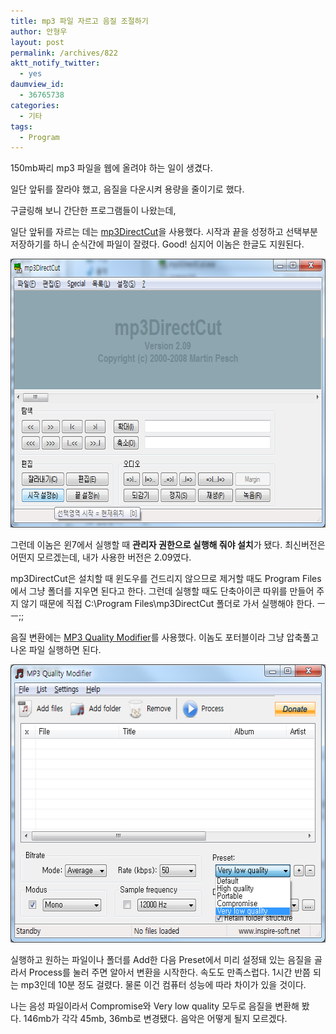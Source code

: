 ```yaml
---
title: mp3 파일 자르고 음질 조절하기
author: 안형우
layout: post
permalink: /archives/822
aktt_notify_twitter:
  - yes
daumview_id:
  - 36765738
categories:
  - 기타
tags:
  - Program
---
```

150mb짜리 mp3 파일을 웹에 올려야 하는 일이 생겼다.

일단 앞뒤를 잘라야 했고, 음질을 다운시켜 용량을 줄이기로 했다.

구글링해 보니 간단한 프로그램들이 나왔는데,

일단 앞뒤를 자르는 데는 <a href="http://mpesch3.de1.cc/mp3dc.html" target="_blank" title="[http://mpesch3.de1.cc/mp3dc.html]로 이동합니다.">mp3DirectCut</a>을 사용했다. 시작과 끝을 성정하고 선택부분 저장하기를 하니 순식간에 파일이 잘렸다. Good! 심지어 이놈은 한글도 지원된다.

<img src="/uploads/legacy/old-images/1/cfile29.uf.184DAE474D4BC9702CC6C9.png" class="aligncenter" width="660" height="430" alt="" filename="mp3DirectCut.png" filemime="image/jpeg" />

그런데 이놈은 윈7에서 실행할 때 **관리자 권한으로 실행해 줘야 설치**가 됐다. 최신버전은 어떤지 모르겠는데, 내가 사용한 버전은 2.09였다.

mp3DirectCut은 설치할 때 윈도우를 건드리지 않으므로 제거할 때도 Program Files에서 그냥 폴더를 지우면 된다고 한다. 그런데 실행할 때도 단축아이콘 따위를 만들어 주지 않기 때문에 직접 C:\Program Files\mp3DirectCut 폴더로 가서 실행해야 한다. ㅡㅡ;;

음질 변환에는 <a href="http://www.inspire-soft.net/software/mp3-quality-modifier" target="_blank" title="[http://www.inspire-soft.net/software/mp3-quality-modifier]로 이동합니다.">MP3 Quality Modifier</a>를 사용했다. 이놈도 포터블이라 그냥 압축풀고 나온 파일 실행하면 된다.

<img src="/uploads/legacy/old-images/1/cfile7.uf.1401E5534D4BC97019C303.png" class="aligncenter" width="566" height="445" alt="" filename="MP3 Quality Modifier.png" filemime="" />

실행하고 원하는 파일이나 폴더를 Add한 다음 Preset에서 미리 설정돼 있는 음질을 골라서 Process를 눌러 주면 알아서 변환을 시작한다. 속도도 만족스럽다. 1시간 반쯤 되는 mp3인데 10분 정도 걸렸다. 물론 이건 컴퓨터 성능에 따라 차이가 있을 것이다.

나는 음성 파일이라서 Compromise와 Very low quality 모두로 음질을 변환해 봤다.&nbsp;146mb가 각각 45mb, 36mb로 변경됐다. 음악은 어떻게 될지 모르겠다.